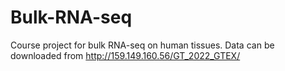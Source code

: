 # Bulk-RNA-seq
Course project for bulk RNA-seq on human tissues.
Data can be downloaded from http://159.149.160.56/GT_2022_GTEX/
